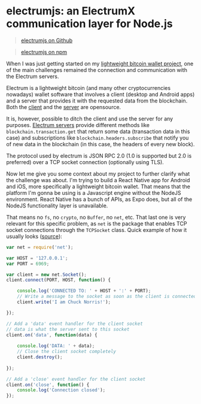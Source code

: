 <!--
key: electrumjs
name: electrumjs: an ElectrumX communication layer for Node.js
tags: js,typescript,crypto
-->

# electrumjs: an ElectrumX communication layer for Node.js

> [electrumjs on Github](https://github.com/DaniGuardiola/electrumjs)

> [electrumjs on npm](https://www.npmjs.com/package/electrumjs)

When I was just getting started on my [lightweight bitcoin wallet project](/project/coinwallet), one of the main challenges remained the connection and communication with the Electrum servers.

Electrum is a lightweight bitcoin (and many other cryptocurrencies nowadays) wallet software that involves a client (desktop and Android apps) and a server that provides it with the requested data from the blockchain. Both the [client](https://github.com/spesmilo/electrum) and the [server](https://github.com/kyuupichan/electrumx) are opensource.

It is, however, possible to ditch the client and use the server for any purposes. [Electrum servers](https://electrumx.readthedocs.io/en/latest/protocol-methods.html) provide different methods like `blockchain.transaction.get` that return some data (transaction data in this case) and subscriptions like `blockchain.headers.subscribe` that notify you of new data in the blockchain (in this case, the headers of every new block).

The protocol used by electrum is JSON RPC 2.0 (1.0 is supported but 2.0 is preferred) over a TCP socket connection (optionally using TLS).

Now let me give you some context about my project to further clarify what the challenge was about. I'm trying to build a React Native app for Android and iOS, more specifically a lightweight bitcoin wallet. That means that the platform I'm gonna be using is a Javascript engine without the NodeJS environment. React Native has a bunch of APIs, as Expo does, but all of the NodeJS functionality layer is unavailable.

That means no `fs`, no `crypto`, no `Buffer`, no `net`, etc. That last one is very relevant for this specific problem, as `net` is the package that enables TCP socket connections through the `TCPSocket` class. Quick example of how it usually looks ([source](https://www.hacksparrow.com/tcp-socket-programming-in-node-js.html)):

```javascript
var net = require('net');

var HOST = '127.0.0.1';
var PORT = 6969;

var client = new net.Socket();
client.connect(PORT, HOST, function() {

    console.log('CONNECTED TO: ' + HOST + ':' + PORT);
    // Write a message to the socket as soon as the client is connected, the server will receive it as message from the client 
    client.write('I am Chuck Norris!');

});

// Add a 'data' event handler for the client socket
// data is what the server sent to this socket
client.on('data', function(data) {
    
    console.log('DATA: ' + data);
    // Close the client socket completely
    client.destroy();
    
});

// Add a 'close' event handler for the client socket
client.on('close', function() {
    console.log('Connection closed');
});
```